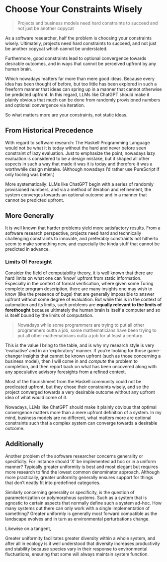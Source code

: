 # Choose Your Constraints Wisely

> Projects and business models need hard constraints to succeed and not just be another copycat

As a software researcher, half the problem is choosing your constraints wisely. Ultimately, projects need hard constraints to succeed, and not just be another copycat which cannot be understated.

Furthermore, good constraints lead to optional convergence towards desirable outcomes, and in ways that cannot be perceived upfront by any human brain. 

Which nowadays matters far more than mere good ideas. Because every idea has been thought of before, but too little has been explored in such a freeform manner that ideas can spring up in a manner that cannot otherwise be predicted upfront. In this regard, LLMs like ChatGPT should make it plainly obvious that much can be done from randomly provisioned numbers and optional convergence via iteration. 

So what matters more are your constraints, not static ideas. 

## From Historical Precedence

With regard to software research: The Haskell Programming Language would not be what it is today without the hard and never before seen constraint of lazy evaluation. Just to emphasize the point, nowadays lazy evaluation is considered to be a design mistake, but it shaped all other aspects in such a way that made it was it is today and therefore it was a worthwhile design mistake. (Although nowadays I’d rather use PureScript if only tooling was better.)

More systematically: LLMs like ChatGPT begin with a series of randomly provisioned numbers, and via a method of iteration and refinement, the system converges towards an optional outcome and in a manner that cannot be predicted upfront. 

## More Generally

It is well known that harder problems yield more satisfactory results. From a software research perspective, projects need hard and technically challenging constraints to innovate, and preferably constraints not hitherto seem to make something new, and especially the kinda stuff that cannot be predicted in advance.

### Limits Of Foresight 

Consider the field of computability theory, it is well known that there are hard limits on what one can ‘know’ upfront from static information. Especially in the context of formal verification, where given some Turing complete program description, there are many insights one may wish to know (like the presence of bugs) that are generally impossible to answer upfront without some degree of evaluation. But while this is in the context of automation and its limits, such problems are **equally relevant to the limits of forethought** because ultimately the human brain is itself a computer and so is itself bound by the limits of computation.

> Nowadays while some programmers are trying to put all other programmers outta a job, some mathematicians have been trying to put all other mathematicians outta a job for at least a century.

This is the value I bring to the table, and is why my research style is very ‘evaluative’ and in an ‘exploratory’ manner. If you’re looking for those game-changer insights that cannot be known upfront (such as those concerning a business model), then I will come in and *compute* the problem to completion, and then report back on what has been uncovered along with any speculative advisory foresights from a refined context.

Most of the flourishment from the Haskell community could not be predicated upfront, but they chose their constraints wisely, and so the project converged towards a very desirable outcome without any upfront idea of what would come of it. 

Nowadays, LLMs like ChatGPT should make it plainly obvious that optimal convergence matters more than a mere upfront definition of a system. In my mind, business models are no different, what matters more are optional constraints such that a complex system can converge towards a desirable outcome. 


## Additionally

Another problem of the software researcher concerns generality or specificity. For instance should ‘X’ be implemented ad hoc or in a uniform manner? Typically greater uniformity is best and most elegant but requires more research to find the lowest common denominator approach. Although more practically, greater uniformity generally ensures support for things that don’t neatly fit into predefined categories.

Similarly concerning generality or specificity, is the question of parameterization or polymorphous systems. Such as a system that is agnostic to certain aspects that normally define such a system ad-hoc. How many systems out there can only work with a single implementation of something? Greater uniformly is generally most forward compatible as the landscape evolves and in turn as environmental perturbations change.

Likewise on a tangent, 

Greater uniformity facilitates greater diversity within a whole system, and after all in ecology is it well understood that diversity increases productivity and stability because species vary in their response to environmental fluctuations, ensuring that some will always maintain system function.
